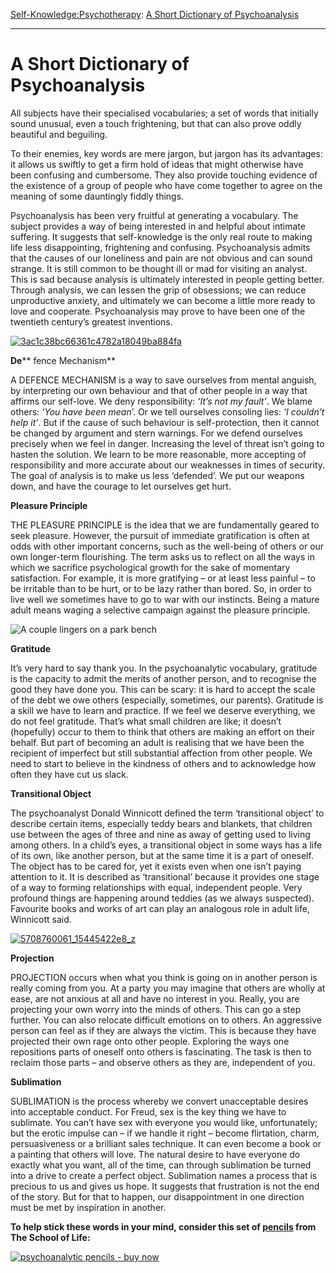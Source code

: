 [Self-Knowledge:](https://www.theschooloflife.com/thebookoflife/category/self-knowledge/)[Psychotherapy](https://www.theschooloflife.com/thebookoflife/category/leisure/psychotherapy/): [A Short Dictionary of Psychoanalysis](https://www.theschooloflife.com/thebookoflife/a-short-dictionary-of-psychoanalysis/)

* * *

# A Short Dictionary of Psychoanalysis

All subjects have their specialised vocabularies; a set of words that initially sound unusual, even a touch frightening, but that can also prove oddly beautiful and beguiling.

To their enemies, key words are mere jargon, but jargon has its advantages: it allows us swiftly to get a firm hold of ideas that might otherwise have been confusing and cumbersome. They also provide touching evidence of the existence of a group of people who have come together to agree on the meaning of some dauntingly fiddly things.

Psychoanalysis has been very fruitful at generating a vocabulary. The subject provides a way of being interested in and helpful about intimate suffering. It suggests that self-knowledge is the only real route to making life less disappointing, frightening and confusing. Psychoanalysis admits that the causes of our loneliness and pain are not obvious and can sound strange. It is still common to be thought ill or mad for visiting an analyst. This is sad because analysis is ultimately interested in people getting better. Through analysis, we can lessen the grip of obsessions; we can reduce unproductive anxiety, and ultimately we can become a little more ready to love and cooperate. Psychoanalysis may prove to have been one of the twentieth century’s greatest inventions.

[![3ac1c38bc66361c4782a18049ba884fa](https://www.theschooloflife.com/thebookoflife/wp-content/uploads/2014/10/3ac1c38bc66361c4782a18049ba884fa.jpg)](http://www.thebookoflife.org/wp-content/uploads/2014/10/3ac1c38bc66361c4782a18049ba884fa.jpg)

**De**** fence Mechanism**

A DEFENCE MECHANISM is a way to save ourselves from mental anguish, by interpreting our own behaviour and that of other people in a way that affirms our self-love. We deny responsibility: _‘It’s not my fault’_. We blame others: _‘You have been mean_’. Or we tell ourselves consoling lies: _‘I couldn’t help it’_. But if the cause of such behaviour is self-protection, then it cannot be changed by argument and stern warnings. For we defend ourselves precisely when we feel in danger. Increasing the level of threat isn’t going to hasten the solution. We learn to be more reasonable, more accepting of responsibility and more accurate about our weaknesses in times of security. The goal of analysis is to make us less ‘defended’. We put our weapons down, and have the courage to let ourselves get hurt.

**Pleasure Principle**

THE PLEASURE PRINCIPLE is the idea that we are fundamentally geared to seek pleasure. However, the pursuit of immediate gratification is often at odds with other important concerns, such as the well-being of others or our own longer-term flourishing. The term asks us to reflect on all the ways in which we sacrifice psychological growth for the sake of momentary satisfaction. For example, it is more gratifying – or at least less painful – to be irritable than to be hurt, or to be lazy rather than bored. So, in order to live well we sometimes have to go to war with our instincts. Being a mature adult means waging a selective campaign against the pleasure principle.

![A couple lingers on a park bench](https://www.theschooloflife.com/thebookoflife/wp-content/uploads/2014/09/bench.jpeg)

**Gratitude&nbsp;**

It’s very hard to say thank you. In the psychoanalytic vocabulary, gratitude is the capacity to admit the merits of another person, and to recognise the good they have done you. This can be scary: it is hard to accept the scale of the debt we owe others (especially, sometimes, our parents). Gratitude is a skill we have to learn and practice. If we feel we deserve everything, we do not feel gratitude. That’s what small children are like; it doesn’t (hopefully) occur to them to think that others are making an effort on their behalf. But part of becoming an adult is realising that we have been the recipient of imperfect but still substantial affection from other people. We need to start to believe in the kindness of others and to acknowledge how often they have cut us slack.

**Transitional Object**

The psychoanalyst Donald Winnicott defined the term ‘transitional object’ to describe certain items, especially teddy bears and blankets, that children use between the ages of three and nine as away of getting used to living among others. In a child’s eyes, a transitional object in some ways has a life of its own, like another person, but at the same time it is a part of oneself. The object has to be cared for, yet it exists even when one isn’t paying attention to it. It is described as ‘transitional’ because it provides one stage of a way to forming relationships with equal, independent people. Very profound things are happening around teddies (as we always suspected). Favourite books and works of art can play an analogous role in adult life, Winnicott said.

[![5708760061_15445422e8_z](https://www.theschooloflife.com/thebookoflife/wp-content/uploads/2014/10/5708760061_15445422e8_z.jpg)](http://www.thebookoflife.org/wp-content/uploads/2014/10/5708760061_15445422e8_z.jpg)

**Projection**

PROJECTION occurs when what you think is going on in another person is really coming from you. At a party you may imagine that others are wholly at ease, are not anxious at all and have no interest in you. Really, you are projecting your own worry into the minds of others. This can go a step further. You can also relocate difficult emotions on to others. An aggressive person can feel as if they are always the victim. This is because they have projected their own rage onto other people. Exploring the ways one repositions parts of oneself onto others is fascinating. The task is then to reclaim those parts – and observe others as they are, independent of you.

**Sublimation**

SUBLIMATION is the process whereby we convert unacceptable desires into acceptable conduct. For Freud, sex is the key thing we have to sublimate. You can’t have sex with everyone you would like, unfortunately; but the erotic impulse can – if we handle it right – become flirtation, charm, persuasiveness or a brilliant sales technique. It can even become a book or a painting that others will love. The natural desire to have everyone do exactly what you want, all of the time, can through sublimation be turned into a drive to create a perfect object. Sublimation names a process that is precious to us and gives us hope. It suggests that frustration is not the end of the story. But for that to happen, our disappointment in one direction must be met by inspiration in another.

**To help stick these words in your mind, consider this set of [pencils](https://www.theschooloflife.com/shop/catalog/product/view/id/5870/s/keyword-pencil-set-psychoanalytic/category/37/?utm_source=TBOL%20bottom%20banner%20-%20a%20short%20dictionary%20of%20psychoanalysis%20-%20pencil%20set%20psychoanalytic&utm_campaign=TBOL%20bottom%20banner%20-%20a%20short%20dictionary%20of%20psychoanalysis%20-%20pencil%20set%20psychoanalytic&utm_content=TBOL%20bottom%20banner%20-%20a%20short%20dictionary%20of%20psychoanalysis%20-%20pencil%20set%20psychoanalytic) from The School of Life:**

[![](https://www.theschooloflife.com/thebookoflife/wp-content/uploads/2014/10/Psychoanalytic-Keyword-Pencil-Set-3.jpg "psychoanalytic pencils - buy now")](https://www.theschooloflife.com/shop/catalog/product/view/id/5870/s/keyword-pencil-set-psychoanalytic/category/37/?utm_source=TBOL%20bottom%20banner%20-%20a%20short%20dictionary%20of%20psychoanalysis%20-%20pencil%20set%20psychoanalytic&utm_campaign=TBOL%20bottom%20banner%20-%20a%20short%20dictionary%20of%20psychoanalysis%20-%20pencil%20set%20psychoanalytic&utm_content=TBOL%20bottom%20banner%20-%20a%20short%20dictionary%20of%20psychoanalysis%20-%20pencil%20set%20psychoanalytic)
